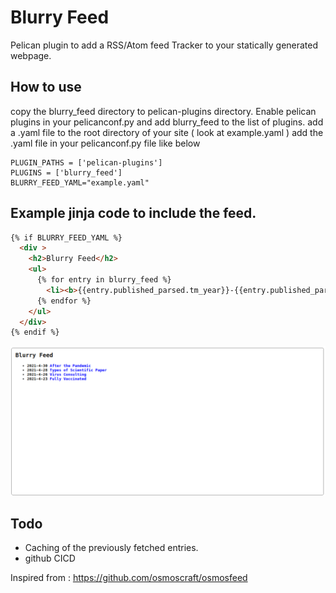 # Blurry Feed

Pelican plugin to add a RSS/Atom feed Tracker to your statically generated webpage.

## How to use

copy the blurry_feed directory to pelican-plugins directory.
Enable pelican plugins in your pelicanconf.py and add blurry_feed to the list of plugins.
add a .yaml file to the root directory of your site ( look at example.yaml )
add the .yaml file in your pelicanconf.py file like below

```
PLUGIN_PATHS = ['pelican-plugins']
PLUGINS = ['blurry_feed']
BLURRY_FEED_YAML="example.yaml"
```

## Example jinja code to include the feed.
```html
{% if BLURRY_FEED_YAML %}  
  <div >    
    <h2>Blurry Feed</h2>
    <ul>            
      {% for entry in blurry_feed %}  
        <li><b>{{entry.published_parsed.tm_year}}-{{entry.published_parsed.tm_mon}}-{{entry.published_parsed.tm_mday}} <a href={{entry.link}}>{{ entry.title }}</a></b></li>
      {% endfor %}
    </ul>
  </div>
{% endif %}  
```
![blurryfeed](https://raw.githubusercontent.com/BlurryBat/blurry_feed_plugin/main/blurryfeed.png)

## Todo

* Caching of the previously fetched entries.
* github CICD


Inspired from : https://github.com/osmoscraft/osmosfeed
